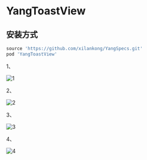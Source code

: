 # YangToastView

## 安装方式


```ruby
source 'https://github.com/xilankong/YangSpecs.git'
pod 'YangToastView'
```

1、



![1](/Users/young/Desktop/demo/github/YangToastView/images/1.png)

2、

![2](/Users/young/Desktop/demo/github/YangToastView/images/2.png)

3、

![3](/Users/young/Desktop/demo/github/YangToastView/images/3.png)

4、

![4](/Users/young/Desktop/demo/github/YangToastView/images/4.png)